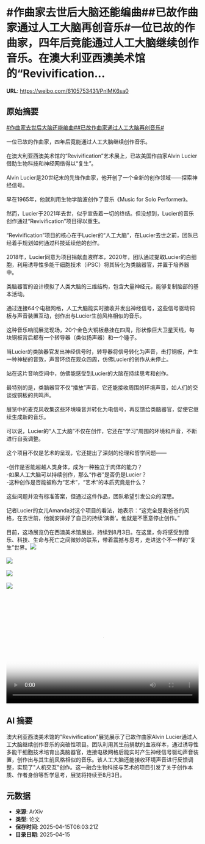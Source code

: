 # #作曲家去世后大脑还能编曲##已故作曲家通过人工大脑再创音乐#一位已故的作曲家，四年后竟能通过人工大脑继续创作音乐。在澳大利亚西澳美术馆的“Revivification...

**URL**: https://weibo.com/6105753431/PnlMK6sa0

## 原始摘要

<a href="https://m.weibo.cn/search?containerid=231522type%3D1%26t%3D10%26q%3D%23%E4%BD%9C%E6%9B%B2%E5%AE%B6%E5%8E%BB%E4%B8%96%E5%90%8E%E5%A4%A7%E8%84%91%E8%BF%98%E8%83%BD%E7%BC%96%E6%9B%B2%23&amp;extparam=%23%E4%BD%9C%E6%9B%B2%E5%AE%B6%E5%8E%BB%E4%B8%96%E5%90%8E%E5%A4%A7%E8%84%91%E8%BF%98%E8%83%BD%E7%BC%96%E6%9B%B2%23" data-hide=""><span class="surl-text">#作曲家去世后大脑还能编曲#</span></a><a href="https://m.weibo.cn/search?containerid=231522type%3D1%26t%3D10%26q%3D%23%E5%B7%B2%E6%95%85%E4%BD%9C%E6%9B%B2%E5%AE%B6%E9%80%9A%E8%BF%87%E4%BA%BA%E5%B7%A5%E5%A4%A7%E8%84%91%E5%86%8D%E5%88%9B%E9%9F%B3%E4%B9%90%23&amp;extparam=%23%E5%B7%B2%E6%95%85%E4%BD%9C%E6%9B%B2%E5%AE%B6%E9%80%9A%E8%BF%87%E4%BA%BA%E5%B7%A5%E5%A4%A7%E8%84%91%E5%86%8D%E5%88%9B%E9%9F%B3%E4%B9%90%23" data-hide=""><span class="surl-text">#已故作曲家通过人工大脑再创音乐#</span></a><br><br>一位已故的作曲家，四年后竟能通过人工大脑继续创作音乐。<br><br>在澳大利亚西澳美术馆的“Revivification”艺术展上，已故美国作曲家Alvin Lucier借助生物科技和神经网络得以“复生”。<br><br>Alvin Lucier是20世纪末的先锋作曲家，他开创了一个全新的创作领域——探索神经信号。<br><br>早在1965年，他就利用生物学脑波创作了音乐《Music for Solo Performer》。<br><br>然而，Lucier于2021年去世，似乎宣告着一切的终结。但没想到，Lucier的音乐创作通过“Revivification”项目得以重生。<br><br>“Revivification”项目的核心在于Lucier的“人工大脑”，在Lucier去世之前，团队已经着手规划如何通过科技延续他的创作。<br><br>2018年，Lucier同意为项目捐献血液样本，2020年，团队通过提取Lucier的白细胞，利用诱导性多能干细胞技术（iPSC）将其转化为类脑器官，并置于培养器中。<br><br>类脑器官的设计模拟了人类大脑的三维结构，包含大量神经元，能够复制脑部的基本活动。<br><br>通过连接64个电极网格，人工大脑能实时接收并发出神经信号，这些信号驱动铜板与声音装置互动，创作出与Lucier生前风格相似的音乐。<br><br>这种音乐响彻展览现场，20个金色大铜板悬挂在四周，形状像巨大卫星天线，每块铜板背后都有一个转导器（类似扬声器）和一个锤子。<br><br>当Lucier的类脑器官发出神经信号时，转导器将信号转化为声音，击打铜板，产生一种神秘的音效，声音环绕在观众四周，仿佛Lucier的创作从未停止。<br><br>站在这片音响空间中，仿佛能感受到Lucier的大脑在持续思考和创作。<br><br>最特别的是，类脑器官不仅“播放”声音，它还能接收周围的环境声音，如人们的交谈或铜板的共鸣声。<br><br>展览中的麦克风收集这些环境噪音并转化为电信号，再反馈给类脑器官，促使它继续生成新的音乐。<br><br>可以说，Lucier的“人工大脑”不仅在创作，它还在“学习”周围的环境和声音，不断进行自我调整。<br><br>这个项目不仅是艺术的呈现，它还提出了深刻的伦理和哲学问题——<br><br>-创作是否能超越人类身体，成为一种独立于肉体的能力？<br>-如果人工大脑可以持续创作，那么“作者”是否仍是Lucier？<br>-这种创作是否能被称为“艺术”，“艺术”的本质究竟是什么？<br><br>这些问题并没有标准答案，但通过这件作品，团队希望引发公众的深思。<br><br>记者Lucier的女儿Amanda对这个项目的看法，她表示：“这完全是我爸爸的风格，在去世前，他就安排好了自己的持续‘演奏’。他就是不愿意停止创作。”<br><br>目前，这场展览仍在西澳美术馆展出，持续到8月3日。在这里，你将感受到音乐、科技、生命与死亡之间微妙的联系，带着震撼与思考，走进这个不一样的“复生”世界。<img style="" src="https://tvax2.sinaimg.cn/large/006Fd7o3ly1i0hbneqm1wj30zk0k0jrg.jpg" referrerpolicy="no-referrer"><br><br><img style="" src="https://tvax1.sinaimg.cn/large/006Fd7o3gy1i0hbn1vzptj30zk0lck0g.jpg" referrerpolicy="no-referrer"><br><br><img style="" src="https://tvax3.sinaimg.cn/large/006Fd7o3gy1i0hbn4b8ycj32be1ds7wi.jpg" referrerpolicy="no-referrer"><br><br><img style="" src="https://tvax3.sinaimg.cn/large/006Fd7o3gy1i0hbn4mtlnj30zk0l7gyl.jpg" referrerpolicy="no-referrer"><br><br><br clear="both"><div style="clear: both"></div><video controls="controls" poster="https://tvax2.sinaimg.cn/orj480/006Fd7o3ly1i0hbnedp6ij30zk0k0q4i.jpg" style="width: 100%"><source src="https://f.video.weibocdn.com/o0/gwlD9Wbqlx08nugba3EQ01041200zhWx0E010.mp4?label=mp4_720p&amp;template=1280x720.25.0&amp;ori=0&amp;ps=1CwnkDw1GXwCQx&amp;Expires=1744700569&amp;ssig=JRzxl%2B%2FWoe&amp;KID=unistore,video"><source src="https://f.video.weibocdn.com/o0/6eWEr1rAlx08nugae1YA01041200i0VI0E010.mp4?label=mp4_hd&amp;template=852x480.25.0&amp;ori=0&amp;ps=1CwnkDw1GXwCQx&amp;Expires=1744700569&amp;ssig=bwGOnrqa%2B9&amp;KID=unistore,video"><source src="https://f.video.weibocdn.com/o0/sAyAPgOjlx08nugakgkE01041200bGFC0E010.mp4?label=mp4_ld&amp;template=640x360.25.0&amp;ori=0&amp;ps=1CwnkDw1GXwCQx&amp;Expires=1744700569&amp;ssig=otwLpJOxCB&amp;KID=unistore,video"><p>视频无法显示，请前往<a href="https://video.weibo.com/show?fid=1034%3A5155652629102621" target="_blank" rel="noopener noreferrer">微博视频</a>观看。</p></video>

## AI 摘要

澳大利亚西澳美术馆的"Revivification"展览展示了已故作曲家Alvin Lucier通过人工大脑继续创作音乐的突破性项目。团队利用其生前捐献的血液样本，通过诱导性多能干细胞技术培育出类脑器官，连接电极网格后能实时产生神经信号驱动声音装置，创作出与其生前风格相似的音乐。该人工大脑还能接收环境声音进行反馈调整，实现了"人机交互"创作。这一融合生物科技与艺术的项目引发了关于创作本质、作者身份等哲学思考，展览将持续至8月3日。

## 元数据

- **来源**: ArXiv
- **类型**: 论文
- **保存时间**: 2025-04-15T06:03:21Z
- **目录日期**: 2025-04-15
